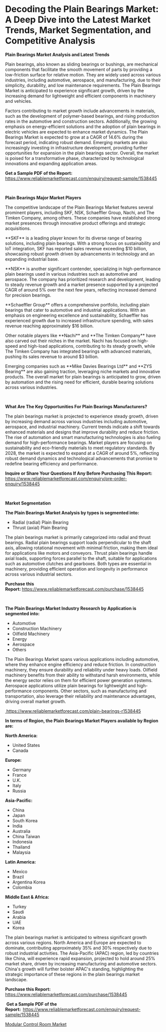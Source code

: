 <p><h1>Decoding the Plain Bearings Market: A Deep Dive into the Latest Market Trends, Market Segmentation, and Competitive Analysis</h1></p><p><strong>Plain Bearings Market Analysis and Latest Trends</strong></p>
<p><p>Plain bearings, also known as sliding bearings or bushings, are mechanical components that facilitate the smooth movement of parts by providing a low-friction surface for relative motion. They are widely used across various industries, including automotive, aerospace, and manufacturing, due to their simplicity, durability, and low maintenance requirements. The Plain Bearings Market is anticipated to experience significant growth, driven by the increasing demand for lightweight and efficient components in machinery and vehicles.</p><p>Factors contributing to market growth include advancements in materials, such as the development of polymer-based bearings, and rising production rates in the automotive and construction sectors. Additionally, the growing emphasis on energy-efficient solutions and the adoption of plain bearings in electric vehicles are expected to enhance market dynamics. The Plain Bearings Market is expected to grow at a CAGR of 14.6% during the forecast period, indicating robust demand. Emerging markets are also increasingly investing in infrastructure development, providing further opportunities for expansion in the plain bearings sector. Overall, the market is poised for a transformative phase, characterized by technological innovations and expanding application areas.</p></p>
<p><strong>Get a Sample PDF of the Report:&nbsp;</strong> <a href="https://www.reliablemarketforecast.com/enquiry/request-sample/1538445?utm_campaign=3530&utm_medium=2&utm_source=Github&utm_content=ia&utm_term=11042025&utm_id=plain-bearings">https://www.reliablemarketforecast.com/enquiry/request-sample/1538445</a></p>
<p>&nbsp;</p>
<p><strong>Plain Bearings Major Market Players</strong></p>
<p><p>The competitive landscape of the Plain Bearings Market features several prominent players, including SKF, NSK, Schaeffler Group, Nachi, and The Timken Company, among others. These companies have established strong market presences through innovative product offerings and strategic acquisitions.</p><p>**SKF** is a leading player known for its diverse range of bearing solutions, including plain bearings. With a strong focus on sustainability and IoT integration, SKF has reported sales revenue exceeding $10 billion, showcasing robust growth driven by advancements in technology and an expanding industrial base.</p><p>**NSK** is another significant contender, specializing in high-performance plain bearings used in various industries such as automotive and aerospace. The company has prioritized research and development, leading to steady revenue growth and a market presence supported by a projected CAGR of around 5% over the next few years, reflecting increased demand for precision bearings.</p><p>**Schaeffler Group** offers a comprehensive portfolio, including plain bearings that cater to automotive and industrial applications. With an emphasis on engineering excellence and sustainability, Schaeffler has experienced growth due to increased infrastructure spending, with sales revenue reaching approximately $16 billion.</p><p>Other notable players like **Nachi** and **The Timken Company** have also carved out their niches in the market. Nachi has focused on high-speed and high-load applications, contributing to its steady growth, while The Timken Company has integrated bearings with advanced materials, pushing its sales revenue to around $3 billion.</p><p>Emerging companies such as **Mike Davies Bearings Ltd** and **ZYS Bearing** are also gaining traction, leveraging niche markets and innovative products. The overall market for plain bearings is anticipated to grow, driven by automation and the rising need for efficient, durable bearing solutions across various industries.</p></p>
<p>&nbsp;</p>
<p><strong>What Are The Key Opportunities For Plain Bearings Manufacturers?</strong></p>
<p><p>The plain bearings market is projected to experience steady growth, driven by increasing demand across various industries including automotive, aerospace, and industrial machinery. Current trends indicate a shift towards enhanced materials and designs that improve durability and reduce friction. The rise of automation and smart manufacturing technologies is also fueling demand for high-performance bearings. Market players are focusing on sustainability and eco-friendly materials to meet regulatory standards. By 2028, the market is expected to expand at a CAGR of around 5%, reflecting robust demand dynamics and technological advancements that promise to redefine bearing efficiency and performance.</p></p>
<p><strong>Inquire or Share Your Questions If Any Before Purchasing This Report:</strong> <a href="https://www.reliablemarketforecast.com/enquiry/pre-order-enquiry/1538445?utm_campaign=3530&utm_medium=2&utm_source=Github&utm_content=ia&utm_term=11042025&utm_id=plain-bearings">https://www.reliablemarketforecast.com/enquiry/pre-order-enquiry/1538445</a></p>
<p>&nbsp;</p>
<p><strong>Market Segmentation</strong></p>
<p><strong>The Plain Bearings Market Analysis by types is segmented into:</strong></p>
<p><ul><li>Radial (radial) Plain Bearing</li><li>Thrust (axial) Plain Bearing</li></ul></p>
<p><p>The plain bearings market is primarily categorized into radial and thrust bearings. Radial plain bearings support loads perpendicular to the shaft axis, allowing rotational movement with minimal friction, making them ideal for applications like motors and conveyors. Thrust plain bearings handle axial loads, supporting forces parallel to the shaft, suitable for applications such as automotive clutches and gearboxes. Both types are essential in machinery, providing efficient operation and longevity in performance across various industrial sectors.</p></p>
<p><strong>Purchase this Report:&nbsp;</strong><a href="https://www.reliablemarketforecast.com/purchase/1538445?utm_campaign=3530&utm_medium=2&utm_source=Github&utm_content=ia&utm_term=11042025&utm_id=plain-bearings">https://www.reliablemarketforecast.com/purchase/1538445</a></p>
<p>&nbsp;</p>
<p><strong>The Plain Bearings Market Industry Research by Application is segmented into:</strong></p>
<p><ul><li>Automotive</li><li>Construction Machinery</li><li>Oilfield Machinery</li><li>Energy</li><li>Aerospace</li><li>Others</li></ul></p>
<p><p>The Plain Bearings Market spans various applications including automotive, where they enhance engine efficiency and reduce friction. In construction machinery, they ensure durability and reliability under heavy loads. Oilfield machinery benefits from their ability to withstand harsh environments, while the energy sector relies on them for efficient power generation systems. Aerospace applications utilize plain bearings for lightweight and high-performance components. Other sectors, such as manufacturing and transportation, also leverage their reliability and maintenance advantages, driving overall market growth.</p></p>
<p><a href="https://www.reliablemarketforecast.com/plain-bearings-r1538445?utm_campaign=3530&utm_medium=2&utm_source=Github&utm_content=ia&utm_term=11042025&utm_id=plain-bearings">&nbsp;https://www.reliablemarketforecast.com/plain-bearings-r1538445</a></p>
<p><strong>In terms of Region, the Plain Bearings Market Players available by Region are:</strong></p>
<p>
    <p> <strong> North America: </strong>
        <ul>
            <li>United States</li>
            <li>Canada</li>
        </ul>
        </p> 
    <p> <strong> Europe: </strong>
        <ul>
            <li>Germany</li>
            <li>France</li>
            <li>U.K.</li>
            <li>Italy</li>
            <li>Russia</li>
        </ul>
        </p> 
    <p> <strong> Asia-Pacific: </strong>
        <ul>
            <li>China</li>
            <li>Japan</li>
            <li>South Korea</li>
            <li>India</li>
            <li>Australia</li>
            <li>China Taiwan</li>
            <li>Indonesia</li>
            <li>Thailand</li>
            <li>Malaysia</li>
        </ul>
        </p> 
    <p> <strong> Latin America: </strong>
        <ul>
            <li>Mexico</li>
            <li>Brazil</li>
            <li>Argentina Korea</li>
            <li>Colombia</li>
        </ul>
        </p> 
    <p> <strong> Middle East & Africa: </strong>
        <ul>
            <li>Turkey</li>
            <li>Saudi</li>
            <li>Arabia</li>
            <li>UAE</li>
            <li>Korea</li>
        </ul>
    </p>
    </p>
<p><p>The plain bearings market is anticipated to witness significant growth across various regions. North America and Europe are expected to dominate, contributing approximately 35% and 30% respectively due to robust industrial activities. The Asia-Pacific (APAC) region, led by countries like China, will experience rapid expansion, projected to hold around 25% market share, driven by increasing manufacturing and automotive sectors. China's growth will further bolster APAC's standing, highlighting the strategic importance of these regions in the plain bearings market landscape.</p></p>
<p><strong>Purchase this Report: </strong><a href="https://www.reliablemarketforecast.com/purchase/1538445?utm_campaign=3530&utm_medium=2&utm_source=Github&utm_content=ia&utm_term=11042025&utm_id=plain-bearings">https://www.reliablemarketforecast.com/purchase/1538445</a></p>
<p>&nbsp;<strong>Get a Sample PDF of the Report:&nbsp;&nbsp;</strong><a href="https://www.reliablemarketforecast.com/enquiry/request-sample/1538445?utm_campaign=3530&utm_medium=2&utm_source=Github&utm_content=ia&utm_term=11042025&utm_id=plain-bearings">https://www.reliablemarketforecast.com/enquiry/request-sample/1538445</a></p>
<p><strong></strong></p>
<p><p><a href="https://github.com/lisaeichler20775/Market-Research-Report-List-1/blob/main/modular-control-room-market.md?utm_campaign=3530&utm_medium=2&utm_source=Github&utm_content=ia&utm_term=11042025&utm_id=plain-bearings">Modular Control Room Market</a></p></p>